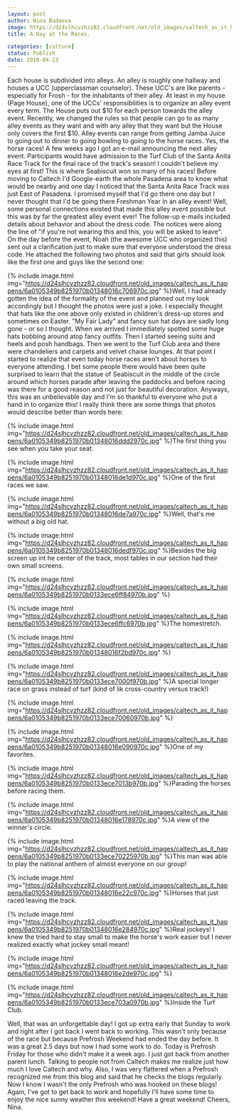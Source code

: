 ```yaml
---
layout: post
author: Nina Budaeva
image: https://d24slhcvzhzz82.cloudfront.net/old_images/caltech_as_it_happens/6a0105349b8251970b01348016c6a8970c.jpg
title: A Day at the Races.

categories: [culture]
status: Publish
date: 2010-04-23
---
```


Each house is subdivided into alleys. An alley is roughly one hallway and houses a UCC (upperclassman counselor). These UCC's are like parents - especially for Frosh - for the inhabitants of their alley. At least in my house (Page House), one of the UCCs' responsibilities is to organize an alley event every term. The House puts out $10 for each person towards the alley event. Recently, we changed the rules so that people can go to as many alley events as they want and with any alley that they want but the House only covers the first $10. Alley events can range from getting Jamba Juice to going out to dinner to going bowling to going to the horse races. Yes, the horse races! 
A few weeks ago I got an e-mail announcing the next alley event. Participants would have admission to the Turf Club of the Santa Anita Race Track for the final race of the track's season! I couldn't believe my eyes at first! This is where Seabiscuit won so many of his races! Before moving to Caltech I'd Google-earth the whole Pasadena area to know what would be nearby and one day I noticed that the Santa Anita Race Track was just East of Pasadena. I promised myself that I'd go there one day but I never thought that I'd be going there Freshman Year in an alley event! Well, some personal connections existed that made this alley event possible but this was by far the greatest alley event ever! The follow-up e-mails included details about behavior and about the dress code. The notices were along the line of "if you're not wearing this and this, you will be asked to leave". On the day before the event, Noah (the awesome UCC who organized this) sent out a clarification just to make sure that everyone understood the dress code. He attached the following two photos and said that girls should look like the first one and guys like the second one:


{% include image.html img="https://d24slhcvzhzz82.cloudfront.net/old_images/caltech_as_it_happens/6a0105349b8251970b01348016c706970c.jpg" %}Well, I had already gotten the idea of the formality of the event and planned out my look accordingly but I thought the photos were just a joke. I especially thought that hats like the one above only existed in children's dress-up stores and sometimes on Easter. "My Fair Lady" and fancy sun hat days are sadly long gone - or so I thought. When we arrived I immediately spotted some huge hats bobbing around atop fancy outfits. Then I started seeing suits and heels and posh handbags. Then we went to the Turf Club area and there were chandeliers and carpets and velvet chaise lounges. At that point I started to realize that even today horse races aren't about horses to everyone attending. I bet some people there would have been quite surprised to learn that the statue of Seabiscuit in the middle of the circle around which horses parade after leaving the paddocks and before racing was there for a good reason and not just for beautiful decoration. Anyways, this was an unbelievable day and I'm so thankful to everyone who put a hand in to organize this! I really think there are some things that photos would describe better than words here:

{% include image.html img="https://d24slhcvzhzz82.cloudfront.net/old_images/caltech_as_it_happens/6a0105349b8251970b01348016ddd2970c.jpg" %}The first thing you see when you take your seat.


{% include image.html img="https://d24slhcvzhzz82.cloudfront.net/old_images/caltech_as_it_happens/6a0105349b8251970b01348016de1d970c.jpg" %}One of the first races we saw.


{% include image.html img="https://d24slhcvzhzz82.cloudfront.net/old_images/caltech_as_it_happens/6a0105349b8251970b01348016de7a970c.jpg" %}Well, that's me without a big old hat.


{% include image.html img="https://d24slhcvzhzz82.cloudfront.net/old_images/caltech_as_it_happens/6a0105349b8251970b01348016dedf970c.jpg" %}Besides the big screen up int he center of the track, most tables in our section had their own small screens.

 

{% include image.html img="https://d24slhcvzhzz82.cloudfront.net/old_images/caltech_as_it_happens/6a0105349b8251970b0133ece6ff84970b.jpg" %}

{% include image.html img="https://d24slhcvzhzz82.cloudfront.net/old_images/caltech_as_it_happens/6a0105349b8251970b0133ece6ffc6970b.jpg" %}The homestretch.


{% include image.html img="https://d24slhcvzhzz82.cloudfront.net/old_images/caltech_as_it_happens/6a0105349b8251970b01348016f2bd970c.jpg" %}

{% include image.html img="https://d24slhcvzhzz82.cloudfront.net/old_images/caltech_as_it_happens/6a0105349b8251970b0133ece7000f970b.jpg" %}A special longer race on grass instead of turf (kind of lik cross-country versus track!)

{% include image.html img="https://d24slhcvzhzz82.cloudfront.net/old_images/caltech_as_it_happens/6a0105349b8251970b0133ece70060970b.jpg" %}

{% include image.html img="https://d24slhcvzhzz82.cloudfront.net/old_images/caltech_as_it_happens/6a0105349b8251970b01348016e090970c.jpg" %}One of my favorites.


{% include image.html img="https://d24slhcvzhzz82.cloudfront.net/old_images/caltech_as_it_happens/6a0105349b8251970b0133ece7013b970b.jpg" %}Parading the horses before racing them.


{% include image.html img="https://d24slhcvzhzz82.cloudfront.net/old_images/caltech_as_it_happens/6a0105349b8251970b01348016e178970c.jpg" %}A view of the winner's circle.


{% include image.html img="https://d24slhcvzhzz82.cloudfront.net/old_images/caltech_as_it_happens/6a0105349b8251970b0133ece70225970b.jpg" %}This man was able to play the national anthem of almost everyone on our group!


{% include image.html img="https://d24slhcvzhzz82.cloudfront.net/old_images/caltech_as_it_happens/6a0105349b8251970b01348016e22c970c.jpg" %}Horses that just raced leaving the track.


{% include image.html img="https://d24slhcvzhzz82.cloudfront.net/old_images/caltech_as_it_happens/6a0105349b8251970b01348016e284970c.jpg" %}Real jockeys! I knew the tried hard to stay small to make the horse's work easier but I never realized exactly what jockey small meant!

{% include image.html img="https://d24slhcvzhzz82.cloudfront.net/old_images/caltech_as_it_happens/6a0105349b8251970b01348016e2de970c.jpg" %}

{% include image.html img="https://d24slhcvzhzz82.cloudfront.net/old_images/caltech_as_it_happens/6a0105349b8251970b0133ece703a0970b.jpg" %}Inside the Turf Club.

Well, that was an unforgettable day! I got up extra early that Sunday to work and right after I got back I went back to working. This wasn't only because of the race but because Prefrosh Weekend had ended the day before. It was a great 2.5 days but now I had some work to do. Today is Prefrosh Friday for those who didn't make it a week ago. I just got back from another parent lunch. Talking to people not from Caltech makes me realize just how much I love Caltech and why. Also, I was very flattered when a Prefrosh recognized me from this blog and said that he checks the blogs regularly. Now I know I wasn't the only Prefrosh who was hooked on these blogs!
Again, I've got to get back to work and hopefully I'll have some time to enjoy the nice sunny weather this weekend! 
Have a great weekend!
Cheers,
Nina.

